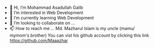 - 👋 Hi, I’m Mohammad Asadullah Galib
- 👀 I’m interested in Web Development
- 🌱 I’m currently learning Web Development
- 💞️ I’m looking to collaborate on ...
- 📫 How to reach me ...
Md. Mazharul Islam is my uncle (mamu/ mymom's brother)
You can vist his github account by clicking this link https://github.com/Maaazhar

<!---
Mohammad Asadullah Galib/Galib Programming Hero is a ✨ special ✨ repository because its `README.md` (this file) appears on your GitHub profile.
You can click the Preview link to take a look at your changes.
--->
